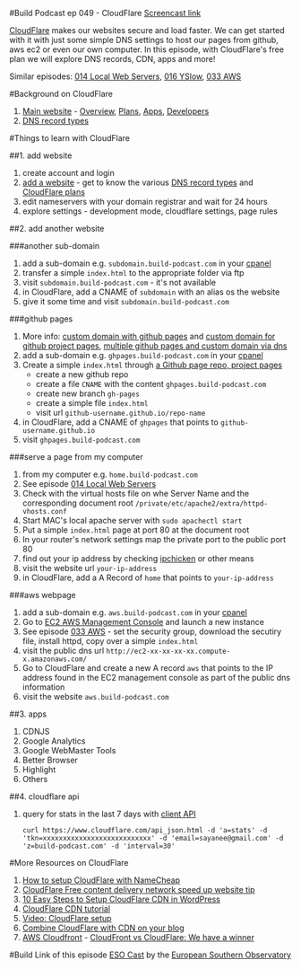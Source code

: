 #Build Podcast ep 049 - CloudFlare
[Screencast link](http://build-podcast.com/cloudflare/)

[CloudFlare](https://www.cloudflare.com/) makes our websites secure and load faster. We can get started with it with just some simple DNS settings to host our pages from github, aws ec2 or even our own computer. In this episode, with CloudFlare's free plan we will explore DNS records, CDN, apps and more!

Similar episodes: [014 Local Web Servers](http://build-podcast.com/local-web-servers/), [016 YSlow](http://build-podcast.com/yslow/), [033 AWS](http://build-podcast.com/aws/)

#Background on CloudFlare 
1. [Main website](https://www.cloudflare.com/) - [Overview](https://www.cloudflare.com/overview), [Plans](https://www.cloudflare.com/plans), [Apps](https://www.cloudflare.com/apps), [Developers](http://developers.cloudflare.com/)
1. [DNS record types](http://en.wikipedia.org/wiki/List_of_DNS_record_types)

#Things to learn with CloudFlare 

##1. add website
1. create account and login
1. [add a website](https://www.cloudflare.com/my-websites) - get to know the various [DNS record types](http://en.wikipedia.org/wiki/List_of_DNS_record_types) and [CloudFlare plans](https://www.cloudflare.com/plans)
1. edit nameservers with your domain registrar and wait for 24 hours
1. explore settings - development mode, cloudflare settings, page rules

##2. add another website

###another sub-domain
1. add a sub-domain e.g. `subdomain.build-podcast.com` in your [cpanel](https://cpanel.net/)
1. transfer a simple `index.html` to the appropriate folder via ftp
1. visit `subdomain.build-podcast.com` - it's not available
1. in CloudFlare, add a CNAME of `subdomain` with an alias os the website
1. give it some time and visit `subdomain.build-podcast.com`

###github pages
1. More info: [custom domain with github pages](https://help.github.com/articles/setting-up-a-custom-domain-with-pages) and [custom domain for github project pages](http://stackoverflow.com/questions/9082499/custom-domain-for-github-project-pages), [multiple github pages and custom domain via dns](http://stackoverflow.com/questions/10685961/multiple-github-pages-and-custom-domains-via-dns)
1. add a sub-domain e.g. `ghpages.build-podcast.com` in your [cpanel](https://cpanel.net/)
1. Create a simple `index.html` through [a Github page repo, project pages](https://help.github.com/articles/user-organization-and-project-pages) 
    - create a new github repo
    - create a file `CNAME` with the content `ghpages.build-podcast.com`
    - create new branch `gh-pages`
    - create a simple file `index.html`
    - visit url `github-username.github.io/repo-name`
1. in CloudFlare, add a CNAME of `ghpages` that points to `github-username.github.io`    
1. visit `ghpages.build-podcast.com`

###serve a page from my computer
1. from my computer e.g. `home.build-podcast.com`
1. See episode [014 Local Web Servers](http://build-podcast.com/local-web-servers/)
1. Check with the virtual hosts file on whe Server Name and the corresponding document root `/private/etc/apache2/extra/httpd-vhosts.conf`
1. Start MAC's local apache server with `sudo apachectl start` 
1. Put a simple `index.html` page at port 80 at the document root
1. In your router's network settings map the private port to the public port 80
1. find out your ip address by checking [ipchicken](http://www.ipchicken.com/) or other means
1. visit the website url `your-ip-address`
1. in CloudFlare, add a A Record of `home` that points to `your-ip-address`    


###aws webpage
1. add a sub-domain e.g. `aws.build-podcast.com` in your [cpanel](https://cpanel.net/)
1. Go to [EC2 AWS Management Console](https://console.aws.amazon.com/ec2/v2/home) and launch a new instance
1. See episode [033 AWS](http://build-podcast.com/aws/) - set the security group, download the secutiry file, install httpd, copy over a simple `index.html`
1. visit the public dns url `http://ec2-xx-xx-xx-xx.compute-x.amazonaws.com/`
1. Go to CloudFlare and create a new A record `aws` that points to the IP address found in the EC2 management console as part of the public dns information
1. visit the website `aws.build-podcast.com`

##3. apps
1. CDNJS
1. Google Analytics
1. Google WebMaster Tools
1. Better Browser
1. Highlight
1. Others

##4. cloudflare api

1. query for stats in the last 7 days with [client API](http://www.cloudflare.com/docs/client-api.html)

    ```
    curl https://www.cloudflare.com/api_json.html -d 'a=stats' -d 'tkn=xxxxxxxxxxxxxxxxxxxxxxxxxxx' -d 'email=sayanee@gmail.com' -d 'z=build-podcast.com' -d 'interval=30'
    ```

#More Resources on CloudFlare 
1. [How to setup CloudFlare with NameCheap](http://www.slideshare.net/StanleyTan6/how-to-setup-cloudflare-for-namecheap)
1. [CloudFlare Free content delivery network speed up website tip](http://udinra.com/blog/cloudflare-free-content-delivery-network-speed-up-website)
1. [10 Easy Steps to Setup CloudFlare CDN in WordPress](http://softstribe.com/wordpress/10-easy-steps-to-setup-cloudflare-cdn-in-wordpress)
1. [CloudFlare CDN tutorial](http://www.siteground.com/tutorials/cloud_flare_cdn/)
1. [Video: CloudFlare setup](http://www.youtube.com/watch?v=TI5ST9WBYjM)
1. [Combine CloudFlare with CDN on your blog](http://wp.tutsplus.com/tutorials/hosting/activating-ludicrous-speed-combine-cloudflare-with-a-cdn-on-your-blog/)
1. [AWS Cloudfront](http://aws.amazon.com/cloudfront/) - [CloudFront vs CloudFlare: We have a winner](http://cloud.dzone.com/articles/cloudfront-vs-cloudflare-we)

#Build Link of this episode
[ESO Cast](https://itunes.apple.com/podcast/esocast-hd/id295471183?mt=2) by the [European Southern Observatory](http://www.eso.org/public/teles-instr.html)